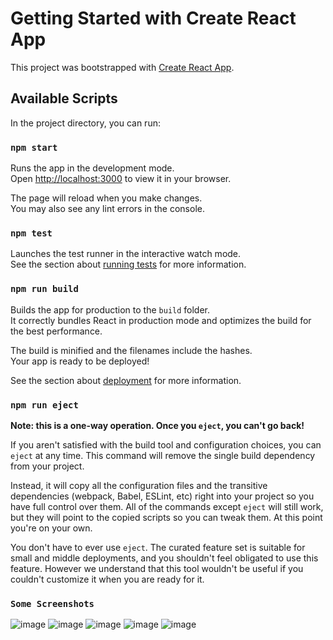 # Getting Started with Create React App

This project was bootstrapped with [Create React App](https://github.com/facebook/create-react-app).

## Available Scripts

In the project directory, you can run:

### `npm start`

Runs the app in the development mode.\
Open [http://localhost:3000](http://localhost:3000) to view it in your browser.

The page will reload when you make changes.\
You may also see any lint errors in the console.

### `npm test`

Launches the test runner in the interactive watch mode.\
See the section about [running tests](https://facebook.github.io/create-react-app/docs/running-tests) for more information.

### `npm run build`

Builds the app for production to the `build` folder.\
It correctly bundles React in production mode and optimizes the build for the best performance.

The build is minified and the filenames include the hashes.\
Your app is ready to be deployed!

See the section about [deployment](https://facebook.github.io/create-react-app/docs/deployment) for more information.

### `npm run eject`

**Note: this is a one-way operation. Once you `eject`, you can't go back!**

If you aren't satisfied with the build tool and configuration choices, you can `eject` at any time. This command will remove the single build dependency from your project.

Instead, it will copy all the configuration files and the transitive dependencies (webpack, Babel, ESLint, etc) right into your project so you have full control over them. All of the commands except `eject` will still work, but they will point to the copied scripts so you can tweak them. At this point you're on your own.

You don't have to ever use `eject`. The curated feature set is suitable for small and middle deployments, and you shouldn't feel obligated to use this feature. However we understand that this tool wouldn't be useful if you couldn't customize it when you are ready for it.

### `Some Screenshots`

![image](https://github.com/Danny11210/Chat-App/assets/75154373/b812cd8e-87b6-4ade-b864-e415aad3dd42)
![image](https://github.com/Danny11210/Chat-App/assets/75154373/92a70e0e-1ab1-4267-95a8-ee910ff4d16e)
![image](https://github.com/Danny11210/Chat-App/assets/75154373/aa613694-0bab-43ea-bb7e-bf2b16f6debd)
![image](https://github.com/Danny11210/Chat-App/assets/75154373/f2ec6719-21a7-44e7-bc65-2765075115f9)
![image](https://github.com/Danny11210/Chat-App/assets/75154373/c9b788f9-76f8-41f3-9735-9ac215c1429c)

